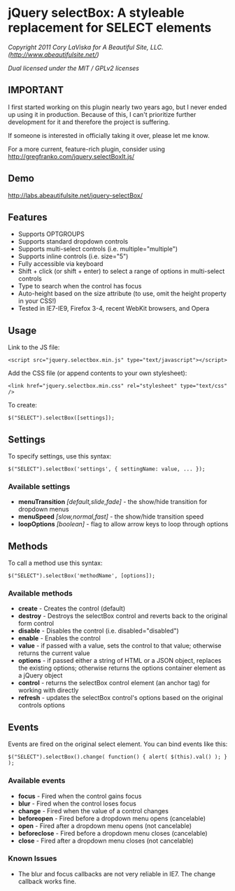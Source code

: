 # jQuery selectBox: A styleable replacement for SELECT elements

_Copyright 2011 Cory LaViska for A Beautiful Site, LLC. (http://www.abeautifulsite.net/)_

_Dual licensed under the MIT / GPLv2 licenses_


## IMPORTANT ##

I first started working on this plugin nearly two years ago, but I never ended up using it in production. Because of this, I can't prioritize further development for it and therefore the project is suffering.

If someone is interested in officially taking it over, please let me know.

For a more current, feature-rich plugin, consider using http://gregfranko.com/jquery.selectBoxIt.js/


## Demo

http://labs.abeautifulsite.net/jquery-selectBox/


## Features

* Supports OPTGROUPS
* Supports standard dropdown controls
* Supports multi-select controls (i.e. multiple="multiple")
* Supports inline controls (i.e. size="5")
* Fully accessible via keyboard
* Shift + click (or shift + enter) to select a range of options in multi-select controls
* Type to search when the control has focus
* Auto-height based on the size attribute (to use, omit the height property in your CSS!)
* Tested in IE7-IE9, Firefox 3-4, recent WebKit browsers, and Opera


## Usage

Link to the JS file:

	<script src="jquery.selectbox.min.js" type="text/javascript"></script>

Add the CSS file (or append contents to your own stylesheet):

	<link href="jquery.selectbox.min.css" rel="stylesheet" type="text/css" />

To create:

	$("SELECT").selectBox([settings]);


## Settings

To specify settings, use this syntax:

	$("SELECT").selectBox('settings', { settingName: value, ... });

### Available settings

* __menuTransition__ _[default,slide,fade]_ - the show/hide transition for dropdown menus
* __menuSpeed__ _[slow,normal,fast]_ - the show/hide transition speed
* __loopOptions__ _[boolean]_ - flag to allow arrow keys to loop through options


## Methods

To call a method use this syntax:

	$("SELECT").selectBox('methodName', [options]);

### Available methods

* __create__ - Creates the control (default)
* __destroy__ - Destroys the selectBox control and reverts back to the original form control
* __disable__ - Disables the control (i.e. disabled="disabled")
* __enable__ - Enables the control
* __value__ - if passed with a value, sets the control to that value; otherwise returns the current value
* __options__ - if passed either a string of HTML or a JSON object, replaces the existing options; otherwise returns the options container element as a jQuery object
* __control__ - returns the selectBox control element (an anchor tag) for working with directly
* __refresh__ - updates the selectBox control's options based on the original controls options


## Events

Events are fired on the original select element. You can bind events like this:

	$("SELECT").selectBox().change( function() { alert( $(this).val() ); } );

### Available events

* __focus__ - Fired when the control gains focus
* __blur__ - Fired when the control loses focus
* __change__ - Fired when the value of a control changes
* __beforeopen__ - Fired before a dropdown menu opens (cancelable)
* __open__ - Fired after a dropdown menu opens (not cancelable)
* __beforeclose__ - Fired before a dropdown menu closes (cancelable)
* __close__ - Fired after a dropdown menu closes (not cancelable)

### Known Issues

* The blur and focus callbacks are not very reliable in IE7. The change callback works fine.
